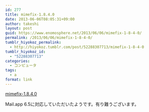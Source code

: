 ```yaml
---
id: 277
title: mimefix-1.8.4.0
date: 2013-06-06T08:05:31+09:00
author: takeshi
layout: post
guid: https://www.enomosphere.net/2013/06/06/mimefix-1-8-4-0/
permalink: /2013/06/06/mimefix-1-8-4-0/
tumblr_hiyokoz_permalink:
  - http://hiyokoz.tumblr.com/post/52288307713/mimefix-1-8-4-0
tumblr_hiyokoz_id:
  - "52288307713"
categories:
  - コンピュータ
tags:
  - a
format: link
---
```

<a href='http://sourceforge.jp/projects/sfnet_mimefix/'>mimefix-1.8.4.0</a><div class="link_description"><p>Mail.app 6.5に対応していただいたようです。有り難うございます。</p></div>